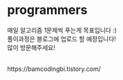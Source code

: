 # programmers

매일 알고리즘 1문제씩 푸는게 목표입니다 :) <br>
풀이과정은 블로그에 업로드 할 예정입니다! <br>
많이 방문해주세요!

<br>
https://bamcodingbi.tistory.com/
